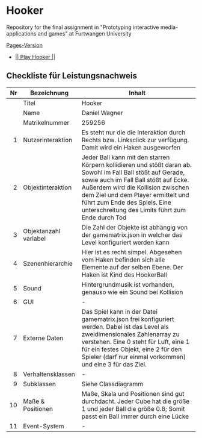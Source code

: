 # Hooker
Repository for the final assignment in "Prototyping interactive media-applications and games" at Furtwangen University

[Pages-Version](https://danielwagnerhfu.github.io/PRIMA_final_assignment/)

- [|| Play Hooker ||](https://danielwagnerhfu.github.io/PRIMA_final_assignment/V1/Main.html)


## Checkliste für Leistungsnachweis

| Nr | Bezeichnung           | Inhalt                                                                                                                                                                                                                                                                         |
|---:|-----------------------|--------------------------------------------------------------------------------------------------------------------------------------------------------------------------------------------------------------------------------------------------------------------------------|
|    | Titel                 | Hooker
|    | Name                  | Daniel Wagner
|    | Matrikelnummer        | 259256
|  1 | Nutzerinteraktion     | Es steht nur die die Interaktion durch Rechts bzw. Linksclick zur verfügung. Damit wird ein Haken ausgeworfen |
|  2 | Objektinteraktion     | Jeder Ball kann mit den starren Körpern kollidieren und stößt daran ab. Sowohl im Fall Ball stößt auf Gerade, sowie auch im Fall Ball stößt auf Ecke. Außerdem wird die Kollision zwischen dem Ziel und dem Player ermittelt und führt zum Ende des Spiels. Eine unterschreitung des Limits führt zum Ende durch Tod                                                                                                                                                                                 |
|  3 | Objektanzahl variabel | Die Zahl der Objekte ist abhängig von der gamematrix.json in welcher das Level konfiguriert werden kann                                                                                                                                                     |
|  4 | Szenenhierarchie      | Hier ist es recht simpel. Abgesehen vom Haken befinden sich alle Elemente auf der selben Ebene. Der Haken ist Kind des HookerBall                                                                                                                                                      |
|  5 | Sound                 | Hintergrundmusik ist vorhanden, genauso wie ein Sound bei Kollision                                                       |
|  6 | GUI                   | -                                                                           |
|  7 | Externe Daten         | Das Spiel kann in der Datei gamematrix.json frei konfiguriert werden. Dabei ist das Level als zweidimensionales Zahlenarray zu verstehen. Eine 0 steht für Luft, eine 1 für ein festes Objekt, eine 2 für den Spieler (darf nur einmal vorkommen) und eine 3 für das Ziel.                                                                                |
|  8 | Verhaltensklassen     | -                                                                                        |
|  9 | Subklassen            | Siehe Classdiagramm 
| 10 | Maße & Positionen     | Maße, Skala und Positionen sind gut durchdacht. Jeder Cube hat die größe 1 und jeder Ball die größe 0.8; Somit passt ein Ball immer durch eine Lücke                                                          |
| 11 | Event-System          | -                                                                                                                                                                                |